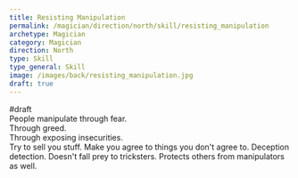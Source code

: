 ```yaml
---
title: Resisting Manipulation
permalink: /magician/direction/north/skill/resisting_manipulation
archetype: Magician
category: Magician
direction: North
type: Skill
type_general: Skill
image: /images/back/resisting_manipulation.jpg
draft: true
---
```

#draft   
People manipulate through fear.   
Through greed.   
Through exposing insecurities.   
Try to sell you stuff. Make you agree to things you don't agree to. Deception detection. Doesn't fall prey to tricksters. Protects others from manipulators as well. 
